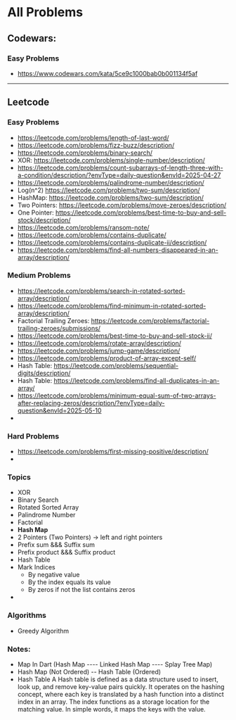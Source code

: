 # All Problems 

## Codewars:

### Easy Problems
- https://www.codewars.com/kata/5ce9c1000bab0b001134f5af


--- 

## Leetcode

### Easy Problems
- https://leetcode.com/problems/length-of-last-word/
- https://leetcode.com/problems/fizz-buzz/description/
- https://leetcode.com/problems/binary-search/
- XOR: https://leetcode.com/problems/single-number/description/
- https://leetcode.com/problems/count-subarrays-of-length-three-with-a-condition/description/?envType=daily-question&envId=2025-04-27
- https://leetcode.com/problems/palindrome-number/description/
- Log(n^2) https://leetcode.com/problems/two-sum/description/ 
- HashMap: https://leetcode.com/problems/two-sum/description/
- Two Pointers: https://leetcode.com/problems/move-zeroes/description/
- One Pointer: https://leetcode.com/problems/best-time-to-buy-and-sell-stock/description/
- https://leetcode.com/problems/ransom-note/ 
- https://leetcode.com/problems/contains-duplicate/ 
- https://leetcode.com/problems/contains-duplicate-ii/description/
- https://leetcode.com/problems/find-all-numbers-disappeared-in-an-array/description/



### Medium Problems
- https://leetcode.com/problems/search-in-rotated-sorted-array/description/
- https://leetcode.com/problems/find-minimum-in-rotated-sorted-array/description/
- Factorial Trailing Zeroes: https://leetcode.com/problems/factorial-trailing-zeroes/submissions/ 
- https://leetcode.com/problems/best-time-to-buy-and-sell-stock-ii/
- https://leetcode.com/problems/rotate-array/description/
- https://leetcode.com/problems/jump-game/description/
- https://leetcode.com/problems/product-of-array-except-self/
- Hash Table: https://leetcode.com/problems/sequential-digits/description/
- Hash Table: https://leetcode.com/problems/find-all-duplicates-in-an-array/ 
- https://leetcode.com/problems/minimum-equal-sum-of-two-arrays-after-replacing-zeros/description/?envType=daily-question&envId=2025-05-10
- 

### Hard Problems
- https://leetcode.com/problems/first-missing-positive/description/
- 

### Topics 
- XOR 
- Binary Search 
- Rotated Sorted Array
- Palindrome Number 
- Factorial 
- **Hash Map**
- 2 Pointers (Two Pointers) -> left and right pointers
- Prefix sum &&& Suffix sum 
- Prefix product &&& Suffix product
- Hash Table
- Mark Indices
  - By negative value
  - By the index equals its value
  - By zeros if not the list contains zeros
- 


### Algorithms
- Greedy Algorithm


### Notes:
- Map In Dart (Hash Map ---- Linked Hash Map ---- Splay Tree Map) 
- Hash Map (Not Ordered) -- Hash Table (Ordered)
- Hash Table 
A Hash table is defined as a data structure used to insert, look up, and remove key-value pairs quickly.
It operates on the hashing concept,
where each key is translated by a hash function into a distinct index in an array.
  The index functions as a storage location for the matching value.
In simple words, it maps the keys with the value.